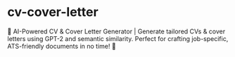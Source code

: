 # cv-cover-letter
📝 AI-Powered CV &amp; Cover Letter Generator | Generate tailored CVs &amp; cover letters using GPT-2 and semantic similarity. Perfect for crafting job-specific, ATS-friendly documents in no time! 🚀
